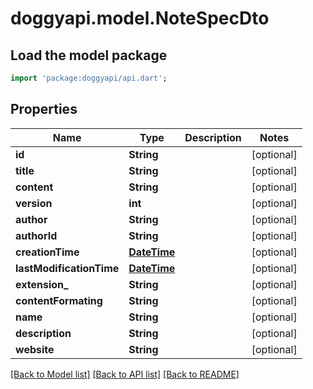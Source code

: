 # doggyapi.model.NoteSpecDto

## Load the model package
```dart
import 'package:doggyapi/api.dart';
```

## Properties
Name | Type | Description | Notes
------------ | ------------- | ------------- | -------------
**id** | **String** |  | [optional] 
**title** | **String** |  | [optional] 
**content** | **String** |  | [optional] 
**version** | **int** |  | [optional] 
**author** | **String** |  | [optional] 
**authorId** | **String** |  | [optional] 
**creationTime** | [**DateTime**](DateTime.md) |  | [optional] 
**lastModificationTime** | [**DateTime**](DateTime.md) |  | [optional] 
**extension_** | **String** |  | [optional] 
**contentFormating** | **String** |  | [optional] 
**name** | **String** |  | [optional] 
**description** | **String** |  | [optional] 
**website** | **String** |  | [optional] 

[[Back to Model list]](../README.md#documentation-for-models) [[Back to API list]](../README.md#documentation-for-api-endpoints) [[Back to README]](../README.md)


